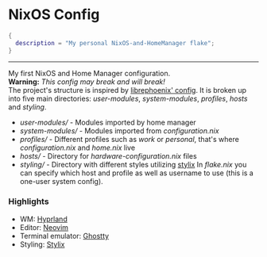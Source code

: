 # NixOS Config
```nix
{
  description = "My personal NixOS-and-HomeManager flake";
}
```
------------
My first NixOS and Home Manager configuration.  
**Warning:** *This config may break and will break!*  
The project's structure is inspired by [librephoenix' config](https://github.com/librephoenix/nixos-config).
It is broken up into five main directories: *user-modules*, *system-modules*, *profiles*, *hosts* and *styling*.
- *user-modules/* - Modules imported by home manager
- *system-modules/* - Modules imported from *configuration.nix*
- *profiles/* - Different profiles such as *work* or *personal*, that's where *configuration.nix* and *home.nix* live
- *hosts/* - Directory for *hardware-configuration.nix* files
- *styling/* - Directory with different styles utilizing [stylix](https://github.com/danth/stylix)
In *flake.nix* you can specify which host and profile as well as username to use (this is a one-user system config).

### Highlights
- WM: [Hyprland](https://hyprland.org)
- Editor: [Neovim](https://neovim.io)
- Terminal emulator: [Ghostty](https://ghostty.org)
- Styling: [Stylix](https://github.com/danth/stylix)
